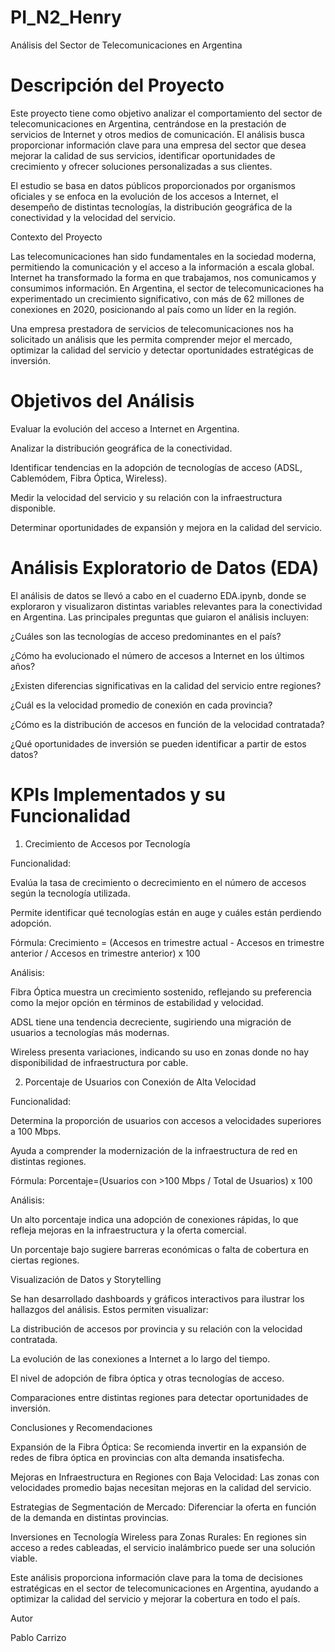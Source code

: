 # PI_N2_Henry

Análisis del Sector de Telecomunicaciones en Argentina

# Descripción del Proyecto

Este proyecto tiene como objetivo analizar el comportamiento del sector de telecomunicaciones en Argentina, centrándose en la prestación de servicios de Internet y otros medios de comunicación. El análisis busca proporcionar información clave para una empresa del sector que desea mejorar la calidad de sus servicios, identificar oportunidades de crecimiento y ofrecer soluciones personalizadas a sus clientes.

El estudio se basa en datos públicos proporcionados por organismos oficiales y se enfoca en la evolución de los accesos a Internet, el desempeño de distintas tecnologías, la distribución geográfica de la conectividad y la velocidad del servicio.

Contexto del Proyecto

Las telecomunicaciones han sido fundamentales en la sociedad moderna, permitiendo la comunicación y el acceso a la información a escala global. Internet ha transformado la forma en que trabajamos, nos comunicamos y consumimos información. En Argentina, el sector de telecomunicaciones ha experimentado un crecimiento significativo, con más de 62 millones de conexiones en 2020, posicionando al país como un líder en la región.

Una empresa prestadora de servicios de telecomunicaciones nos ha solicitado un análisis que les permita comprender mejor el mercado, optimizar la calidad del servicio y detectar oportunidades estratégicas de inversión.

# Objetivos del Análisis

Evaluar la evolución del acceso a Internet en Argentina.

Analizar la distribución geográfica de la conectividad.

Identificar tendencias en la adopción de tecnologías de acceso (ADSL, Cablemódem, Fibra Óptica, Wireless).

Medir la velocidad del servicio y su relación con la infraestructura disponible.

Determinar oportunidades de expansión y mejora en la calidad del servicio.

# Análisis Exploratorio de Datos (EDA)

El análisis de datos se llevó a cabo en el cuaderno EDA.ipynb, donde se exploraron y visualizaron distintas variables relevantes para la conectividad en Argentina. Las principales preguntas que guiaron el análisis incluyen:

¿Cuáles son las tecnologías de acceso predominantes en el país?

¿Cómo ha evolucionado el número de accesos a Internet en los últimos años?

¿Existen diferencias significativas en la calidad del servicio entre regiones?

¿Cuál es la velocidad promedio de conexión en cada provincia?

¿Cómo es la distribución de accesos en función de la velocidad contratada?

¿Qué oportunidades de inversión se pueden identificar a partir de estos datos?

# KPIs Implementados y su Funcionalidad

1. Crecimiento de Accesos por Tecnología

Funcionalidad:

Evalúa la tasa de crecimiento o decrecimiento en el número de accesos según la tecnología utilizada.

Permite identificar qué tecnologías están en auge y cuáles están perdiendo adopción.

Fórmula: Crecimiento = (Accesos en trimestre actual - Accesos en trimestre anterior / Accesos en trimestre anterior) x 100


Análisis:

Fibra Óptica muestra un crecimiento sostenido, reflejando su preferencia como la mejor opción en términos de estabilidad y velocidad.

ADSL tiene una tendencia decreciente, sugiriendo una migración de usuarios a tecnologías más modernas.

Wireless presenta variaciones, indicando su uso en zonas donde no hay disponibilidad de infraestructura por cable.

2. Porcentaje de Usuarios con Conexión de Alta Velocidad

Funcionalidad:

Determina la proporción de usuarios con accesos a velocidades superiores a 100 Mbps.

Ayuda a comprender la modernización de la infraestructura de red en distintas regiones.

Fórmula:    Porcentaje=(Usuarios con >100 Mbps / Total de Usuarios) x 100


Análisis:

Un alto porcentaje indica una adopción de conexiones rápidas, lo que refleja mejoras en la infraestructura y la oferta comercial.

Un porcentaje bajo sugiere barreras económicas o falta de cobertura en ciertas regiones.

Visualización de Datos y Storytelling

Se han desarrollado dashboards y gráficos interactivos para ilustrar los hallazgos del análisis. Estos permiten visualizar:

La distribución de accesos por provincia y su relación con la velocidad contratada.

La evolución de las conexiones a Internet a lo largo del tiempo.

El nivel de adopción de fibra óptica y otras tecnologías de acceso.

Comparaciones entre distintas regiones para detectar oportunidades de inversión.

Conclusiones y Recomendaciones

Expansión de la Fibra Óptica: Se recomienda invertir en la expansión de redes de fibra óptica en provincias con alta demanda insatisfecha.

Mejoras en Infraestructura en Regiones con Baja Velocidad: Las zonas con velocidades promedio bajas necesitan mejoras en la calidad del servicio.

Estrategias de Segmentación de Mercado: Diferenciar la oferta en función de la demanda en distintas provincias.

Inversiones en Tecnología Wireless para Zonas Rurales: En regiones sin acceso a redes cableadas, el servicio inalámbrico puede ser una solución viable.

Este análisis proporciona información clave para la toma de decisiones estratégicas en el sector de telecomunicaciones en Argentina, ayudando a optimizar la calidad del servicio y mejorar la cobertura en todo el país.


Autor

Pablo Carrizo

